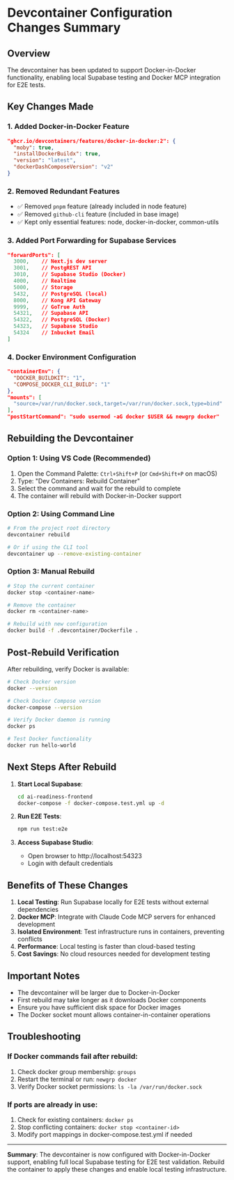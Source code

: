 # Devcontainer Configuration Changes Summary

## Overview
The devcontainer has been updated to support Docker-in-Docker functionality, enabling local Supabase testing and Docker MCP integration for E2E tests.

## Key Changes Made

### 1. Added Docker-in-Docker Feature
```json
"ghcr.io/devcontainers/features/docker-in-docker:2": {
  "moby": true,
  "installDockerBuildx": true,
  "version": "latest",
  "dockerDashComposeVersion": "v2"
}
```

### 2. Removed Redundant Features
- ✅ Removed `pnpm` feature (already included in node feature)
- ✅ Removed `github-cli` feature (included in base image)
- ✅ Kept only essential features: node, docker-in-docker, common-utils

### 3. Added Port Forwarding for Supabase Services
```json
"forwardPorts": [
  3000,    // Next.js dev server
  3001,    // PostgREST API
  3010,    // Supabase Studio (Docker)
  4000,    // Realtime
  5000,    // Storage
  5432,    // PostgreSQL (local)
  8000,    // Kong API Gateway
  9999,    // GoTrue Auth
  54321,   // Supabase API
  54322,   // PostgreSQL (Docker)
  54323,   // Supabase Studio
  54324    // Inbucket Email
]
```

### 4. Docker Environment Configuration
```json
"containerEnv": {
  "DOCKER_BUILDKIT": "1",
  "COMPOSE_DOCKER_CLI_BUILD": "1"
},
"mounts": [
  "source=/var/run/docker.sock,target=/var/run/docker.sock,type=bind"
],
"postStartCommand": "sudo usermod -aG docker $USER && newgrp docker"
```

## Rebuilding the Devcontainer

### Option 1: Using VS Code (Recommended)
1. Open the Command Palette: `Ctrl+Shift+P` (or `Cmd+Shift+P` on macOS)
2. Type: "Dev Containers: Rebuild Container"
3. Select the command and wait for the rebuild to complete
4. The container will rebuild with Docker-in-Docker support

### Option 2: Using Command Line
```bash
# From the project root directory
devcontainer rebuild

# Or if using the CLI tool
devcontainer up --remove-existing-container
```

### Option 3: Manual Rebuild
```bash
# Stop the current container
docker stop <container-name>

# Remove the container
docker rm <container-name>

# Rebuild with new configuration
docker build -f .devcontainer/Dockerfile .
```

## Post-Rebuild Verification

After rebuilding, verify Docker is available:

```bash
# Check Docker version
docker --version

# Check Docker Compose version
docker-compose --version

# Verify Docker daemon is running
docker ps

# Test Docker functionality
docker run hello-world
```

## Next Steps After Rebuild

1. **Start Local Supabase**:
   ```bash
   cd ai-readiness-frontend
   docker-compose -f docker-compose.test.yml up -d
   ```

2. **Run E2E Tests**:
   ```bash
   npm run test:e2e
   ```

3. **Access Supabase Studio**:
   - Open browser to http://localhost:54323
   - Login with default credentials

## Benefits of These Changes

1. **Local Testing**: Run Supabase locally for E2E tests without external dependencies
2. **Docker MCP**: Integrate with Claude Code MCP servers for enhanced development
3. **Isolated Environment**: Test infrastructure runs in containers, preventing conflicts
4. **Performance**: Local testing is faster than cloud-based testing
5. **Cost Savings**: No cloud resources needed for development testing

## Important Notes

- The devcontainer will be larger due to Docker-in-Docker
- First rebuild may take longer as it downloads Docker components
- Ensure you have sufficient disk space for Docker images
- The Docker socket mount allows container-in-container operations

## Troubleshooting

### If Docker commands fail after rebuild:
1. Check docker group membership: `groups`
2. Restart the terminal or run: `newgrp docker`
3. Verify Docker socket permissions: `ls -la /var/run/docker.sock`

### If ports are already in use:
1. Check for existing containers: `docker ps`
2. Stop conflicting containers: `docker stop <container-id>`
3. Modify port mappings in docker-compose.test.yml if needed

---

**Summary**: The devcontainer is now configured with Docker-in-Docker support, enabling full local Supabase testing for E2E test validation. Rebuild the container to apply these changes and enable local testing infrastructure.
